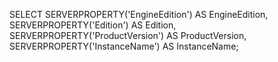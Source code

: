 SELECT 
    SERVERPROPERTY('EngineEdition') AS EngineEdition,
    SERVERPROPERTY('Edition') AS Edition,
    SERVERPROPERTY('ProductVersion') AS ProductVersion,
    SERVERPROPERTY('InstanceName') AS InstanceName;